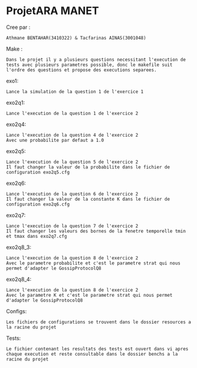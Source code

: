 # ProjetARA MANET

Cree par :

	Athmane BENTAHAR(3410322) & Tacfarinas AINAS(3001048)


Make :

    Dans le projet il y a plusieurs questions necessitant l'execution de tests avec plusieurs parametres possible, donc le makefile suit l'ordre des questions et propose des executions separees.

exo1:

    Lance la simulation de la question 1 de l'exercice 1


exo2q1:

    Lance l'execution de la question 1 de l'exercice 2


exo2q4:

    Lance l'execution de la question 4 de l'exercice 2
    Avec une probabilite par defaut a 1.0


exo2q5:

    Lance l'execution de la question 5 de l'exercice 2
    Il faut changer la valeur de la probabilite dans le fichier de configuration exo2q5.cfg


exo2q6:

    Lance l'execution de la question 6 de l'exercice 2
    Il faut changer la valeur de la constante K dans le fichier de configuration exo2q6.cfg


exo2q7:

    Lance l'execution de la question 7 de l'exercice 2
    Il faut changer les valeurs des bornes de la fenetre temporelle tmin et tmax dans exo2q7.cfg


exo2q8_3:

    Lance l'execution de la question 8 de l'exercice 2
    Avec le parametre probabilite et c'est le parametre strat qui nous permet d'adapter le GossipProtocolQ8


exo2q8_4:

    Lance l'execution de la question 8 de l'exercice 2
    Avec le parametre K et c'est le parametre strat qui nous permet d'adapter le GossipProtocolQ8


Configs:

    Les fichiers de configurations se trouvent dans le dossier resources a la racine du projet

Tests:

    Le fichier contenant les resultats des tests est ouvert dans vi apres chaque execution et reste consultable dans le dossier benchs a la racine du projet
